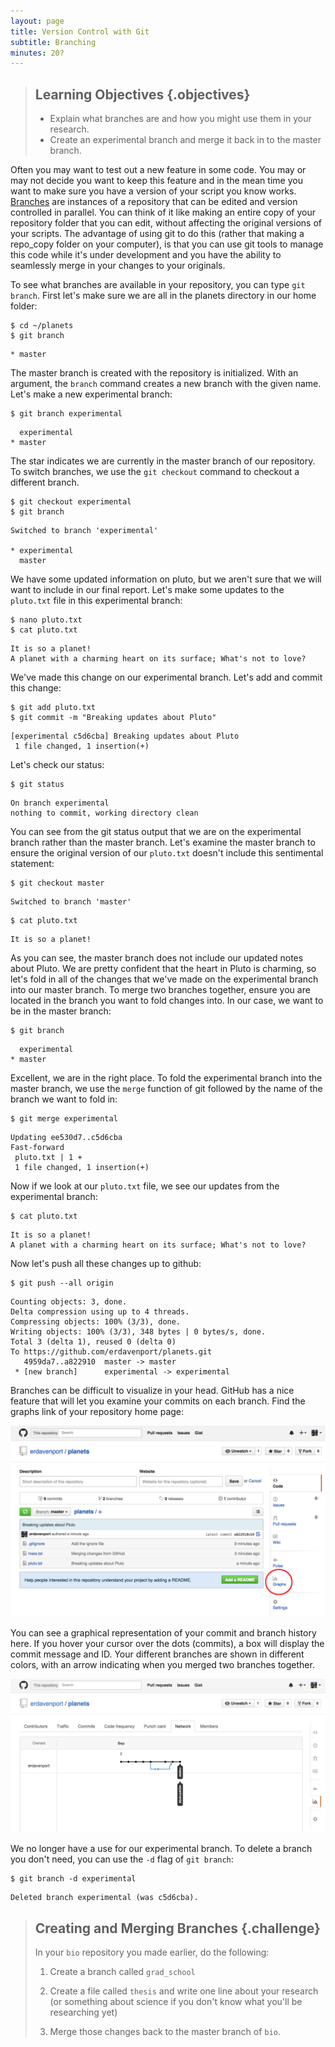 ```yaml
---
layout: page
title: Version Control with Git
subtitle: Branching
minutes: 20?
---
```

> ## Learning Objectives {.objectives}
>
> *   Explain what branches are and how you might use them in your research.
> *   Create an experimental branch and merge it back in to the master branch.

Often you may want to test out a new feature in some code. You may or may not decide you want to keep this feature and in the mean time you want to make sure you have a version of your script you know works. [Branches](reference#branch) are instances of a repository that can be edited and version controlled in parallel. You can think of it like making an entire copy of your repository folder that you can edit, without affecting the original versions of your scripts. The advantage of using git to do this (rather that making a repo_copy folder on your computer), is that you can use git tools to manage this code while it's under development and you have the ability to seamlessly merge in your changes to your originals.  

To see what branches are available in your repository, you can type `git branch`. First let's make sure we are all in the planets directory in our home folder:

~~~ {.bash}
$ cd ~/planets
$ git branch
~~~

~~~ {.output}
* master
~~~

The master branch is created with the repository is initialized. With an argument, the `branch` command creates a new branch with the given name. Let's make a new experimental branch:

~~~ {.bash}
$ git branch experimental
~~~

~~~ {.output}
  experimental
* master
~~~

The star indicates we are currently in the master branch of our repository. To switch branches, we use the `git checkout` command to checkout a different branch. 

~~~ {.bash}
$ git checkout experimental
$ git branch
~~~

~~~ {.output}
Switched to branch 'experimental'

* experimental
  master
~~~

We have some updated information on pluto, but we aren't sure that we will want to include in our final report. Let's make some updates to the `pluto.txt` file in this experimental branch:

~~~ {.bash}
$ nano pluto.txt
$ cat pluto.txt
~~~

~~~ {.output}
It is so a planet!
A planet with a charming heart on its surface; What's not to love?
~~~

We've made this change on our experimental branch. Let's add and commit this change:

~~~ {.bash}
$ git add pluto.txt
$ git commit -m "Breaking updates about Pluto"
~~~

~~~ {.output}
[experimental c5d6cba] Breaking updates about Pluto
 1 file changed, 1 insertion(+)
~~~

Let's check our status:

~~~ {.bash}
$ git status
~~~

~~~ {.output}
On branch experimental
nothing to commit, working directory clean
~~~

You can see from the git status output that we are on the experimental branch rather than the master branch. Let's examine the master branch to ensure the original version of our `pluto.txt` doesn't include this sentimental statement:

~~~ {.bash}
$ git checkout master
~~~

~~~ {.output}
Switched to branch 'master'
~~~

~~~ {.bash}
$ cat pluto.txt
~~~

~~~ {.output}
It is so a planet!
~~~

As you can see, the master branch does not include our updated notes about Pluto. We are pretty confident that the heart in Pluto is charming, so let's fold in all of the changes that we've made on the experimental branch into our master branch. To merge two branches together, ensure you are located in the branch you want to fold changes into. In our case, we want to be in the master branch:

~~~ {.bash}
$ git branch
~~~

~~~ {.output}
  experimental
* master
~~~

Excellent, we are in the right place. To fold the experimental branch into the master branch, we use the `merge` function of git followed by the name of the branch we want to fold in:

~~~ {.bash}
$ git merge experimental
~~~

~~~ {.output}
Updating ee530d7..c5d6cba
Fast-forward
 pluto.txt | 1 +
 1 file changed, 1 insertion(+)
~~~

Now if we look at our `pluto.txt` file, we see our updates from the experimental branch:

~~~ {.bash}
$ cat pluto.txt
~~~

~~~ {.output}
It is so a planet!
A planet with a charming heart on its surface; What's not to love?
~~~

Now let's push all these changes up to github:

~~~ {.bash}
$ git push --all origin
~~~

~~~ {.output}
Counting objects: 3, done.
Delta compression using up to 4 threads.
Compressing objects: 100% (3/3), done.
Writing objects: 100% (3/3), 348 bytes | 0 bytes/s, done.
Total 3 (delta 1), reused 0 (delta 0)
To https://github.com/erdavenport/planets.git
   4959da7..a822910  master -> master
 * [new branch]      experimental -> experimental
~~~

Branches can be difficult to visualize in your head. GitHub has a nice feature that will let you examine your commits on each branch. Find the graphs link of your repository home page:

![Locating Graphs on GitHub](fig/github-find-graphs-image.png)  

You can see a graphical representation of your commit and branch history here. If you hover your cursor over the dots (commits), a box will display the commit message and ID. Your different branches are shown in different colors, with an arrow indicating when you merged two branches together.

![Viewing Branch and Commit History on GitHub](fig/github-graphs-image.png)

We no longer have a use for our experimental branch. To delete a branch you don't need, you can use the `-d` flag of `git branch`:

~~~ {.bash}
$ git branch -d experimental
~~~

~~~ {.output}
Deleted branch experimental (was c5d6cba).
~~~


> ## Creating and Merging Branches {.challenge}
>
> In your `bio` repository you made earlier, do the following:
>
> 1. Create a branch called `grad_school`
>
> 2. Create a file called `thesis` and write one line about your research (or something about science if you don't know what you'll be researching yet)
> 
> 3. Merge those changes back to the master branch of `bio`. 
